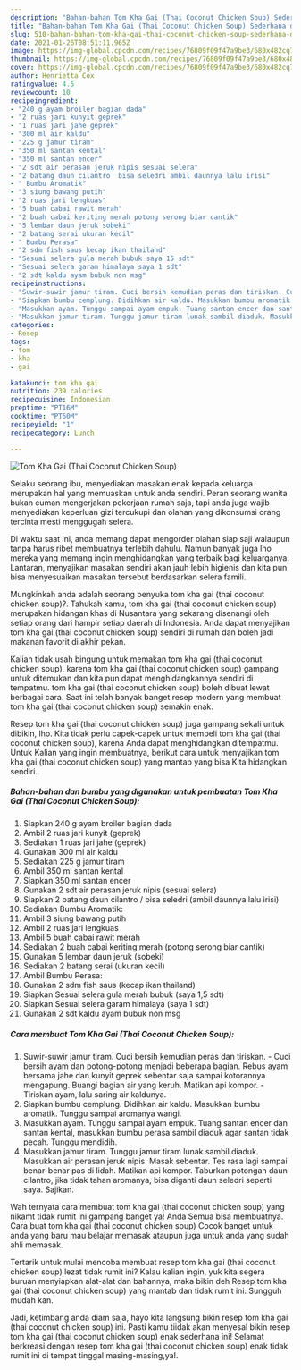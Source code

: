 ```yaml
---
description: "Bahan-bahan Tom Kha Gai (Thai Coconut Chicken Soup) Sederhana dan Mudah Dibuat"
title: "Bahan-bahan Tom Kha Gai (Thai Coconut Chicken Soup) Sederhana dan Mudah Dibuat"
slug: 510-bahan-bahan-tom-kha-gai-thai-coconut-chicken-soup-sederhana-dan-mudah-dibuat
date: 2021-01-26T08:51:11.965Z
image: https://img-global.cpcdn.com/recipes/76809f09f47a9be3/680x482cq70/tom-kha-gai-thai-coconut-chicken-soup-foto-resep-utama.jpg
thumbnail: https://img-global.cpcdn.com/recipes/76809f09f47a9be3/680x482cq70/tom-kha-gai-thai-coconut-chicken-soup-foto-resep-utama.jpg
cover: https://img-global.cpcdn.com/recipes/76809f09f47a9be3/680x482cq70/tom-kha-gai-thai-coconut-chicken-soup-foto-resep-utama.jpg
author: Henrietta Cox
ratingvalue: 4.5
reviewcount: 10
recipeingredient:
- "240 g ayam broiler bagian dada"
- "2 ruas jari kunyit geprek"
- "1 ruas jari jahe geprek"
- "300 ml air kaldu"
- "225 g jamur tiram"
- "350 ml santan kental"
- "350 ml santan encer"
- "2 sdt air perasan jeruk nipis sesuai selera"
- "2 batang daun cilantro  bisa seledri ambil daunnya lalu irisi"
- " Bumbu Aromatik"
- "3 siung bawang putih"
- "2 ruas jari lengkuas"
- "5 buah cabai rawit merah"
- "2 buah cabai keriting merah potong serong biar cantik"
- "5 lembar daun jeruk sobeki"
- "2 batang serai ukuran kecil"
- " Bumbu Perasa"
- "2 sdm fish saus kecap ikan thailand"
- "Sesuai selera gula merah bubuk saya 15 sdt"
- "Sesuai selera garam himalaya saya 1 sdt"
- "2 sdt kaldu ayam bubuk non msg"
recipeinstructions:
- "Suwir-suwir jamur tiram. Cuci bersih kemudian peras dan tiriskan. Cuci bersih ayam dan potong-potong menjadi beberapa bagian. Rebus ayam bersama jahe dan kunyit geprek sebentar saja sampai kotorannya mengapung. Buangi bagian air yang keruh. Matikan api kompor. Tiriskan ayam, lalu saring air kaldunya."
- "Siapkan bumbu cemplung. Didihkan air kaldu. Masukkan bumbu aromatik. Tunggu sampai aromanya wangi."
- "Masukkan ayam. Tunggu sampai ayam empuk. Tuang santan encer dan santan kental, masukkan bumbu perasa sambil diaduk agar santan tidak pecah. Tunggu mendidih."
- "Masukkan jamur tiram. Tunggu jamur tiram lunak sambil diaduk. Masukkan air perasan jeruk nipis. Masak sebentar. Tes rasa lagi sampai benar-benar pas di lidah. Matikan api kompor. Taburkan potongan daun cilantro, jika tidak tahan aromanya, bisa diganti daun seledri seperti saya. Sajikan."
categories:
- Resep
tags:
- tom
- kha
- gai

katakunci: tom kha gai 
nutrition: 239 calories
recipecuisine: Indonesian
preptime: "PT16M"
cooktime: "PT60M"
recipeyield: "1"
recipecategory: Lunch

---
```



![Tom Kha Gai (Thai Coconut Chicken Soup)](https://img-global.cpcdn.com/recipes/76809f09f47a9be3/680x482cq70/tom-kha-gai-thai-coconut-chicken-soup-foto-resep-utama.jpg)

Selaku seorang ibu, menyediakan masakan enak kepada keluarga merupakan hal yang memuaskan untuk anda sendiri. Peran seorang  wanita bukan cuman mengerjakan pekerjaan rumah saja, tapi anda juga wajib menyediakan keperluan gizi tercukupi dan olahan yang dikonsumsi orang tercinta mesti menggugah selera.

Di waktu  saat ini, anda memang dapat mengorder olahan siap saji walaupun tanpa harus ribet membuatnya terlebih dahulu. Namun banyak juga lho mereka yang memang ingin menghidangkan yang terbaik bagi keluarganya. Lantaran, menyajikan masakan sendiri akan jauh lebih higienis dan kita pun bisa menyesuaikan masakan tersebut berdasarkan selera famili. 



Mungkinkah anda adalah seorang penyuka tom kha gai (thai coconut chicken soup)?. Tahukah kamu, tom kha gai (thai coconut chicken soup) merupakan hidangan khas di Nusantara yang sekarang disenangi oleh setiap orang dari hampir setiap daerah di Indonesia. Anda dapat menyajikan tom kha gai (thai coconut chicken soup) sendiri di rumah dan boleh jadi makanan favorit di akhir pekan.

Kalian tidak usah bingung untuk memakan tom kha gai (thai coconut chicken soup), karena tom kha gai (thai coconut chicken soup) gampang untuk ditemukan dan kita pun dapat menghidangkannya sendiri di tempatmu. tom kha gai (thai coconut chicken soup) boleh dibuat lewat berbagai cara. Saat ini telah banyak banget resep modern yang membuat tom kha gai (thai coconut chicken soup) semakin enak.

Resep tom kha gai (thai coconut chicken soup) juga gampang sekali untuk dibikin, lho. Kita tidak perlu capek-capek untuk membeli tom kha gai (thai coconut chicken soup), karena Anda dapat menghidangkan ditempatmu. Untuk Kalian yang ingin membuatnya, berikut cara untuk menyajikan tom kha gai (thai coconut chicken soup) yang mantab yang bisa Kita hidangkan sendiri.

<!--inarticleads1-->

##### Bahan-bahan dan bumbu yang digunakan untuk pembuatan Tom Kha Gai (Thai Coconut Chicken Soup):

1. Siapkan 240 g ayam broiler bagian dada
1. Ambil 2 ruas jari kunyit (geprek)
1. Sediakan 1 ruas jari jahe (geprek)
1. Gunakan 300 ml air kaldu
1. Sediakan 225 g jamur tiram
1. Ambil 350 ml santan kental
1. Siapkan 350 ml santan encer
1. Gunakan 2 sdt air perasan jeruk nipis (sesuai selera)
1. Siapkan 2 batang daun cilantro / bisa seledri (ambil daunnya lalu irisi)
1. Sediakan  Bumbu Aromatik:
1. Ambil 3 siung bawang putih
1. Ambil 2 ruas jari lengkuas
1. Ambil 5 buah cabai rawit merah
1. Sediakan 2 buah cabai keriting merah (potong serong biar cantik)
1. Gunakan 5 lembar daun jeruk (sobeki)
1. Sediakan 2 batang serai (ukuran kecil)
1. Ambil  Bumbu Perasa:
1. Gunakan 2 sdm fish saus (kecap ikan thailand)
1. Siapkan Sesuai selera gula merah bubuk (saya 1,5 sdt)
1. Siapkan Sesuai selera garam himalaya (saya 1 sdt)
1. Gunakan 2 sdt kaldu ayam bubuk non msg




<!--inarticleads2-->

##### Cara membuat Tom Kha Gai (Thai Coconut Chicken Soup):

1. Suwir-suwir jamur tiram. Cuci bersih kemudian peras dan tiriskan. - Cuci bersih ayam dan potong-potong menjadi beberapa bagian. Rebus ayam bersama jahe dan kunyit geprek sebentar saja sampai kotorannya mengapung. Buangi bagian air yang keruh. Matikan api kompor. - Tiriskan ayam, lalu saring air kaldunya.
1. Siapkan bumbu cemplung. Didihkan air kaldu. Masukkan bumbu aromatik. Tunggu sampai aromanya wangi.
1. Masukkan ayam. Tunggu sampai ayam empuk. Tuang santan encer dan santan kental, masukkan bumbu perasa sambil diaduk agar santan tidak pecah. Tunggu mendidih.
1. Masukkan jamur tiram. Tunggu jamur tiram lunak sambil diaduk. Masukkan air perasan jeruk nipis. Masak sebentar. Tes rasa lagi sampai benar-benar pas di lidah. Matikan api kompor. Taburkan potongan daun cilantro, jika tidak tahan aromanya, bisa diganti daun seledri seperti saya. Sajikan.




Wah ternyata cara membuat tom kha gai (thai coconut chicken soup) yang nikamt tidak rumit ini gampang banget ya! Anda Semua bisa membuatnya. Cara buat tom kha gai (thai coconut chicken soup) Cocok banget untuk anda yang baru mau belajar memasak ataupun juga untuk anda yang sudah ahli memasak.

Tertarik untuk mulai mencoba membuat resep tom kha gai (thai coconut chicken soup) lezat tidak rumit ini? Kalau kalian ingin, yuk kita segera buruan menyiapkan alat-alat dan bahannya, maka bikin deh Resep tom kha gai (thai coconut chicken soup) yang mantab dan tidak rumit ini. Sungguh mudah kan. 

Jadi, ketimbang anda diam saja, hayo kita langsung bikin resep tom kha gai (thai coconut chicken soup) ini. Pasti kamu tiidak akan menyesal bikin resep tom kha gai (thai coconut chicken soup) enak sederhana ini! Selamat berkreasi dengan resep tom kha gai (thai coconut chicken soup) enak tidak rumit ini di tempat tinggal masing-masing,ya!.

